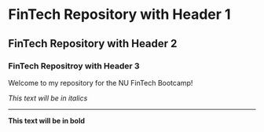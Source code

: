# FinTech Repository with Header 1 

## FinTech Repository with Header 2

### FinTech Repositroy with Header 3

Welcome to my repository for the NU FinTech Bootcamp! 

*This text will be in italics*

---

**This text will be in bold**
